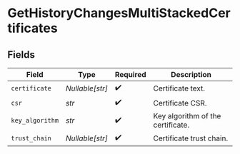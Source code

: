 # GetHistoryChangesMultiStackedCertificates


## Fields

| Field                             | Type                              | Required                          | Description                       |
| --------------------------------- | --------------------------------- | --------------------------------- | --------------------------------- |
| `certificate`                     | *Nullable[str]*                   | :heavy_check_mark:                | Certificate text.                 |
| `csr`                             | *str*                             | :heavy_check_mark:                | Certificate CSR.                  |
| `key_algorithm`                   | *str*                             | :heavy_check_mark:                | Key algorithm of the certificate. |
| `trust_chain`                     | *Nullable[str]*                   | :heavy_check_mark:                | Certificate trust chain.          |